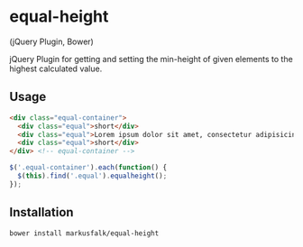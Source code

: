 equal-height
============

(jQuery Plugin, Bower)

jQuery Plugin for getting and setting the min-height of given elements to the highest calculated value.

Usage
-----

```html
<div class="equal-container">
  <div class="equal">short</div>
  <div class="equal">Lorem ipsum dolor sit amet, consectetur adipisicing elit. Architecto veritatis reiciendis repellendus autem aspernatur asperiores nihil unde? Laborum cumque inventore nemo eum ab debitis adipisci a obcaecati nesciunt commodi doloribus.</div>
  <div class="equal">short</div>
</div> <!-- equal-container -->
```

```javascript
$('.equal-container').each(function() {
  $(this).find('.equal').equalheight();
});
```

Installation
------------

```shell
bower install markusfalk/equal-height
```
